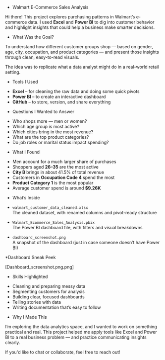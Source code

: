 * Walmart E-Commerce Sales Analysis

Hi there! This project explores purchasing patterns in Walmart’s e-commerce data. I used **Excel** and **Power BI** to dig into customer behavior and highlight insights that could help a business make smarter decisions.



* What Was the Goal?

To understand how different customer groups shop — based on gender, age, city, occupation, and product categories — and present those insights through clean, easy-to-read visuals.

The idea was to replicate what a data analyst might do in a real-world retail setting.



* Tools I Used

- **Excel** – for cleaning the raw data and doing some quick pivots  
- **Power BI** – to create an interactive dashboard  
- **GitHub** – to store, version, and share everything



* Questions I Wanted to Answer

- Who shops more — men or women?  
- Which age group is most active?  
- Which cities bring in the most revenue?  
- What are the top product categories?  
- Do job roles or marital status impact spending?



* What I Found

- Men account for a much larger share of purchases  
- Shoppers aged **26–35** are the most active  
- **City B** brings in about 41.5% of total revenue  
- Customers in **Occupation Code 4** spend the most  
- **Product Category 1** is the most popular  
- Average customer spend is around **$9.26K**



* What’s Inside

- `walmart_customer_data_cleaned.xlsx`  
  The cleaned dataset, with renamed columns and pivot-ready structure

- `Walmart_Ecommerce_Sales_Analysis.pbix`  
  The Power BI dashboard file, with filters and visual breakdowns

- `dashboard_screenshot.png`  
  A snapshot of the dashboard (just in case someone doesn’t have Power BI)



*Dashboard Sneak Peek

[Dashboard_screenshot.png.png]


* Skills Highlighted

- Cleaning and preparing messy data  
- Segmenting customers for analysis  
- Building clear, focused dashboards  
- Telling stories with data  
- Writing documentation that’s easy to follow



* Why I Made This

I’m exploring the data analytics space, and I wanted to work on something practical and real. This project helped me apply tools like Excel and Power BI to a real business problem — and practice communicating insights clearly.

If you'd like to chat or collaborate, feel free to reach out!
